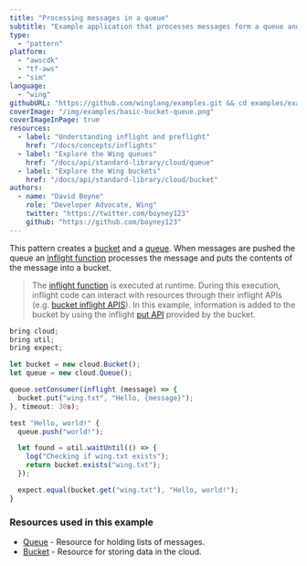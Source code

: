 ```yaml
---
title: "Processing messages in a queue"
subtitle: "Example application that processes messages form a queue and puts information into a bucket"
type: 
  - "pattern"
platform:
  - "awscdk"
  - "tf-aws"
  - "sim"
language:
  - "wing"
githubURL: "https://github.com/winglang/examples.git && cd examples/examples/hello-wing"
coverImage: "/img/examples/basic-bucket-queue.png"
coverImageInPage: true
resources:
  - label: "Understanding inflight and preflight"
    href: "/docs/concepts/inflights"
  - label: "Explore the Wing queues"
    href: "/docs/api/standard-library/cloud/queue"
  - label: "Explore the Wing buckets"
    href: "/docs/api/standard-library/cloud/bucket"
authors:
  - name: "David Boyne"
    role: "Developer Advocate, Wing"
    twitter: "https://twitter.com/boyney123"
    github: "https://github.com/boyney123"
---
```


This pattern creates a [bucket](/docs/api/standard-library/cloud/bucket) and a [queue](/docs/api/standard-library/cloud/queue). When messages are pushed the queue an [inflight function](/docs/concepts/inflights#inflight-code) processes the message and puts the contents of the message into a bucket.

> The [inflight function](/docs/concepts/inflights#inflight-code) is executed at runtime. During this execution, inflight code can interact with resources through their inflight APIs (e.g. [bucket inflight APIS](/docs/api/standard-library/cloud/bucket#inflight-methods)). In this example, information is added to the bucket by using the inflight [put API](/docs/api/standard-library/cloud/bucket#@winglang/sdk.cloud.IBucketClient.put) provided by the bucket.

```js example
bring cloud;
bring util;
bring expect;

let bucket = new cloud.Bucket();
let queue = new cloud.Queue();

queue.setConsumer(inflight (message) => {
  bucket.put("wing.txt", "Hello, {message}");
}, timeout: 30s);

test "Hello, world!" {
  queue.push("world!");

  let found = util.waitUntil(() => {
    log("Checking if wing.txt exists");
    return bucket.exists("wing.txt");
  });

  expect.equal(bucket.get("wing.txt"), "Hello, world!");
}
```

### Resources used in this example

- [Queue](/docs/api/standard-library/cloud/queue) - Resource for holding lists of messages. 
- [Bucket](/docs/api/standard-library/cloud/bucket) - Resource for storing data in the cloud.


